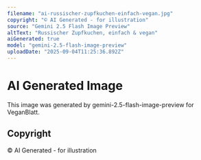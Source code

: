 ```yaml
---
filename: "ai-russischer-zupfkuchen-einfach-vegan.jpg"
copyright: "© AI Generated - for illustration"
source: "Gemini 2.5 Flash Image Preview"
altText: "Russischer Zupfkuchen, einfach & vegan"
aiGenerated: true
model: "gemini-2.5-flash-image-preview"
uploadDate: "2025-09-04T11:25:36.892Z"
---
```


# AI Generated Image

This image was generated by gemini-2.5-flash-image-preview for VeganBlatt.

## Copyright
© AI Generated - for illustration
